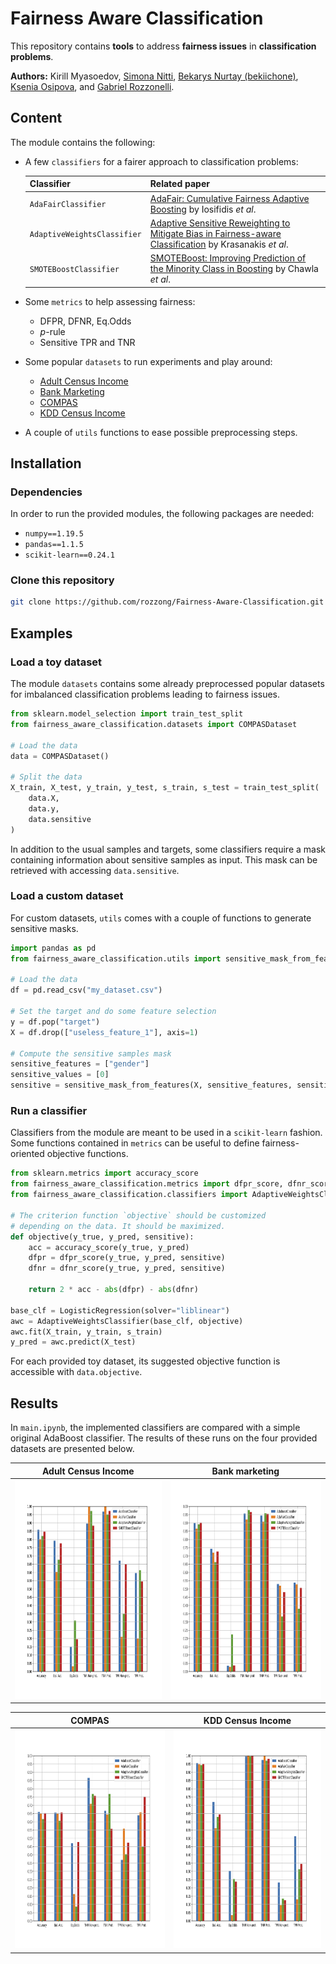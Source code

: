 
# Fairness Aware Classification

This repository contains **tools** to address **fairness issues** in **classification problems**.

**Authors:** Kirill Myasoedov, [Simona Nitti](https://github.com/simonanitti), [Bekarys Nurtay (bekiichone)](https://github.com/bekiichone), [Ksenia Osipova](https://github.com/Ksenia-Osipova),  and [Gabriel Rozzonelli](https://github.com/rozzong).

## Content

The module contains the following:

- A few `classifiers` for a fairer approach to classification problems:

	| Classifier                  | Related paper                                                                                                                                             |
	|-----------------------------|-----------------------------------------------------------------------------------------------------------------------------------------------------------|
	| `AdaFairClassifier`         | [AdaFair: Cumulative Fairness Adaptive Boosting](https://arxiv.org/abs/1909.08982) by Iosifidis *et al*.                                                  |
	| `AdaptiveWeightsClassifier` | [Adaptive Sensitive Reweighting to Mitigate Bias in Fairness-aware Classification](https://dl.acm.org/doi/10.1145/3178876.3186133) by Krasanakis *et al*. |
	| `SMOTEBoostClassifier`      | [SMOTEBoost: Improving Prediction of the Minority Class in Boosting](https://link.springer.com/chapter/10.1007/978-3-540-39804-2_12) by Chawla *et al*.   |
- Some `metrics` to help assessing fairness:
	- DFPR, DFNR, Eq.Odds
	- *p*-rule
	- Sensitive TPR and TNR
- Some popular `datasets` to run experiments and play around:
    - [Adult Census Income](https://archive.ics.uci.edu/ml/datasets/Adult)
    - [Bank Marketing](https://archive.ics.uci.edu/ml/datasets/Bank+Marketing)
    - [COMPAS](https://www.propublica.org/datastore/dataset/compas-recidivism-risk-score-data-and-analysis)
    - [KDD Census Income](https://archive.ics.uci.edu/ml/datasets/Census-Income+(KDD))

- A couple of `utils` functions to ease possible preprocessing steps.

## Installation

### Dependencies

In order to run the provided modules, the following packages are needed:

- `numpy==1.19.5`
- `pandas==1.1.5`
- `scikit-learn==0.24.1`

### Clone this repository

```bash
git clone https://github.com/rozzong/Fairness-Aware-Classification.git
```

## Examples

### Load a toy dataset

The module `datasets` contains some already preprocessed popular datasets for imbalanced classification problems leading to fairness issues.
```python
from sklearn.model_selection import train_test_split
from fairness_aware_classification.datasets import COMPASDataset

# Load the data
data = COMPASDataset()

# Split the data
X_train, X_test, y_train, y_test, s_train, s_test = train_test_split(
    data.X,
    data.y,
    data.sensitive
)
```
In addition to the usual samples and targets, some classifiers require a mask containing information about sensitive samples as input. This mask can be retrieved with accessing `data.sensitive`.

### Load a custom dataset

For custom datasets, `utils` comes with a couple of functions to generate sensitive masks.

```python
import pandas as pd
from fairness_aware_classification.utils import sensitive_mask_from_features

# Load the data
df = pd.read_csv("my_dataset.csv")

# Set the target and do some feature selection
y = df.pop("target")
X = df.drop(["useless_feature_1"], axis=1)

# Compute the sensitive samples mask
sensitive_features = ["gender"]
sensitive_values = [0]
sensitive = sensitive_mask_from_features(X, sensitive_features, sensitive_values)
```

### Run a classifier

Classifiers from the module are meant to be used in a `scikit-learn` fashion. Some functions contained in `metrics` can be useful to define fairness-oriented objective functions.

```python
from sklearn.metrics import accuracy_score
from fairness_aware_classification.metrics import dfpr_score, dfnr_score
from fairness_aware_classification.classifiers import AdaptiveWeightsClassifier

# The criterion function `objective` should be customized
# depending on the data. It should be maximized.
def objective(y_true, y_pred, sensitive):
    acc = accuracy_score(y_true, y_pred)
    dfpr = dfpr_score(y_true, y_pred, sensitive)
    dfnr = dfnr_score(y_true, y_pred, sensitive)
    
    return 2 * acc - abs(dfpr) - abs(dfnr)

base_clf = LogisticRegression(solver="liblinear")
awc = AdaptiveWeightsClassifier(base_clf, objective)
awc.fit(X_train, y_train, s_train)
y_pred = awc.predict(X_test)
```

For each provided toy dataset, its suggested objective function is accessible with `data.objective`.

## Results

In `main.ipynb`, the implemented classifiers are compared with a simple original AdaBoost classifier. The results of these runs on the four provided datasets are presented below.

| **Adult Census Income** | **Bank marketing** |
|:-:|:-:|
| <img src="https://github.com/rozzong/Fairness-Aware-Classification/blob/main/images_results/adult_plt.png" width="350" height="350"> | <img src="https://github.com/rozzong/Fairness-Aware-Classification/blob/main/images_results/bank_plt.png" width="350" height="350"> |

| **COMPAS** | **KDD Census Income** |
|:-:|:-:|
| <img src="https://github.com/rozzong/Fairness-Aware-Classification/blob/main/images_results/compas_plt.png" width="350" height="350"> | <img src="https://github.com/rozzong/Fairness-Aware-Classification/blob/main/images_results/kdd_plt.png" width="350" height="350"> |

